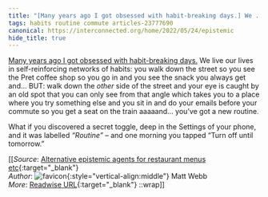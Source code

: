 ```yaml
---
title: "[Many years ago I got obsessed with habit-breaking days.] We ..."
tags: habits routine commute articles-23777690
canonical: https://interconnected.org/home/2022/05/24/epistemic
hide_title: true
---
```


[Many years ago I got obsessed with habit-breaking days.](https://interconnected.org/home/2003/01/16/some_answers_to) We live our lives in self-reinforcing networks of habits: you walk down the street so you see the Pret coffee shop so you go in and you see the snack you always get and… BUT: walk down the *other* side of the street and your eye is caught by an old spot that you can only see from that angle which takes you to a place where you try something else and you sit in and do your emails before your commute so you get a seat on the train aaaaand… you’ve got a new routine.

What if you discovered a secret toggle, deep in the Settings of your phone, and it was labelled *“Routine”* – and one morning you tapped “Turn off until tomorrow.”


[[_Source_: [Alternative epistemic agents for restaurant menus etc](https://interconnected.org/home/2022/05/24/epistemic){:target="_blank"}<br>
_Author_: ![favicon](https://s2.googleusercontent.com/s2/favicons?domain=interconnected.org){:style="vertical-align:middle"} Matt Webb<br>
_More_: [Readwise URL](https://readwise.io/open/465075317){:target="_blank"}
::wrap]]
